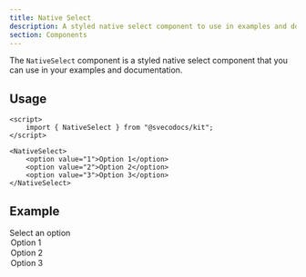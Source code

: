 ```yaml
---
title: Native Select
description: A styled native select component to use in examples and documentation.
section: Components
---
```


<script>
	import { NativeSelect, Label, DemoContainer } from "@svecodocs/kit";
</script>

The `NativeSelect` component is a styled native select component that you can use in your examples and documentation.

## Usage

```svelte title="document.md"
<script>
	import { NativeSelect } from "@svecodocs/kit";
</script>

<NativeSelect>
	<option value="1">Option 1</option>
	<option value="2">Option 2</option>
	<option value="3">Option 3</option>
</NativeSelect>
```

## Example

<DemoContainer class="w-full justify-center flex">
	<div class="flex flex-col max-w-xs gap-5 w-full">
	<Label for="options">Select an option</Label>
	<NativeSelect class="max-w-sm">
		<option value="1">Option 1</option>
		<option value="2">Option 2</option>
		<option value="3">Option 3</option>
	</NativeSelect>
	</div>
</DemoContainer>
